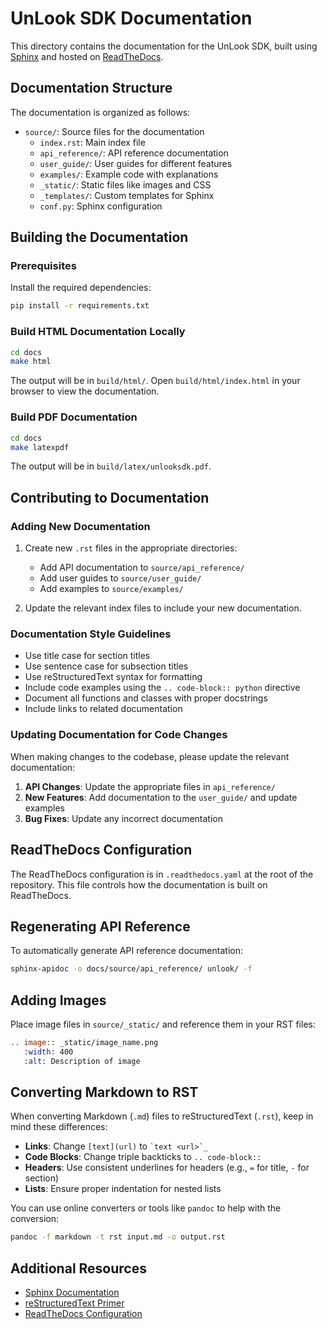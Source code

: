 # UnLook SDK Documentation

This directory contains the documentation for the UnLook SDK, built using [Sphinx](https://www.sphinx-doc.org/) and hosted on [ReadTheDocs](https://readthedocs.org/).

## Documentation Structure

The documentation is organized as follows:

- `source/`: Source files for the documentation
  - `index.rst`: Main index file
  - `api_reference/`: API reference documentation
  - `user_guide/`: User guides for different features
  - `examples/`: Example code with explanations
  - `_static/`: Static files like images and CSS
  - `_templates/`: Custom templates for Sphinx
  - `conf.py`: Sphinx configuration

## Building the Documentation

### Prerequisites

Install the required dependencies:

```bash
pip install -r requirements.txt
```

### Build HTML Documentation Locally

```bash
cd docs
make html
```

The output will be in `build/html/`. Open `build/html/index.html` in your browser to view the documentation.

### Build PDF Documentation

```bash
cd docs
make latexpdf
```

The output will be in `build/latex/unlooksdk.pdf`.

## Contributing to Documentation

### Adding New Documentation

1. Create new `.rst` files in the appropriate directories:
   - Add API documentation to `source/api_reference/`
   - Add user guides to `source/user_guide/`
   - Add examples to `source/examples/`

2. Update the relevant index files to include your new documentation.

### Documentation Style Guidelines

- Use title case for section titles
- Use sentence case for subsection titles
- Use reStructuredText syntax for formatting
- Include code examples using the `.. code-block:: python` directive
- Document all functions and classes with proper docstrings
- Include links to related documentation

### Updating Documentation for Code Changes

When making changes to the codebase, please update the relevant documentation:

1. **API Changes**: Update the appropriate files in `api_reference/`
2. **New Features**: Add documentation to the `user_guide/` and update examples
3. **Bug Fixes**: Update any incorrect documentation

## ReadTheDocs Configuration

The ReadTheDocs configuration is in `.readthedocs.yaml` at the root of the repository. This file controls how the documentation is built on ReadTheDocs.

## Regenerating API Reference

To automatically generate API reference documentation:

```bash
sphinx-apidoc -o docs/source/api_reference/ unlook/ -f
```

## Adding Images

Place image files in `source/_static/` and reference them in your RST files:

```rst
.. image:: _static/image_name.png
   :width: 400
   :alt: Description of image
```

## Converting Markdown to RST

When converting Markdown (`.md`) files to reStructuredText (`.rst`), keep in mind these differences:

- **Links**: Change `[text](url)` to `` `text <url>`_ ``
- **Code Blocks**: Change triple backticks to `.. code-block::`
- **Headers**: Use consistent underlines for headers (e.g., `=` for title, `-` for section)
- **Lists**: Ensure proper indentation for nested lists

You can use online converters or tools like `pandoc` to help with the conversion:

```bash
pandoc -f markdown -t rst input.md -o output.rst
```

## Additional Resources

- [Sphinx Documentation](https://www.sphinx-doc.org/)
- [reStructuredText Primer](https://www.sphinx-doc.org/en/master/usage/restructuredtext/basics.html)
- [ReadTheDocs Configuration](https://docs.readthedocs.io/en/stable/config-file/v2.html)